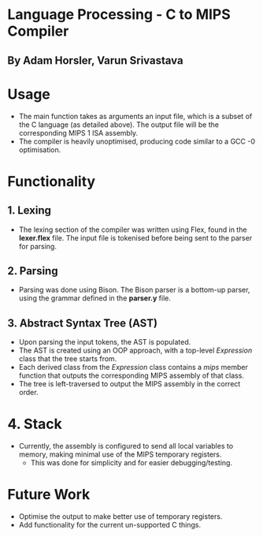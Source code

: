 # Language Processing - C to MIPS Compiler
## By Adam Horsler, Varun Srivastava

# Usage
- The main function takes as arguments an input file, which is a subset of the C language (as detailed above). The output file will be the corresponding MIPS 1 ISA assembly.
- The compiler is heavily unoptimised, producing code similar to a GCC -0 optimisation. 

# Functionality

## 1. Lexing
- The lexing section of the compiler was written using Flex, found in the **lexer.flex** file. The input file is tokenised before being sent to the parser for parsing. 

## 2. Parsing
- Parsing was done using Bison. The Bison parser is a bottom-up parser, using the grammar defined in the **parser.y** file. 

## 3. Abstract Syntax Tree (AST)
- Upon parsing the input tokens, the AST is populated.
- The AST is created using an OOP approach, with a top-level _Expression_ class that the tree starts from. 
- Each derived class from the _Expression_ class contains a _mips_ member function that outputs the corresponding MIPS assembly of that class.
- The tree is left-traversed to output the MIPS assembly in the correct order.

# 4. Stack
- Currently, the assembly is configured to send all local variables to memory, making minimal use of the MIPS temporary registers. 
  - This was done for simplicity and for easier debugging/testing. 

# Future Work
- Optimise the output to make better use of temporary registers.
- Add functionality for the current un-supported C things. 
